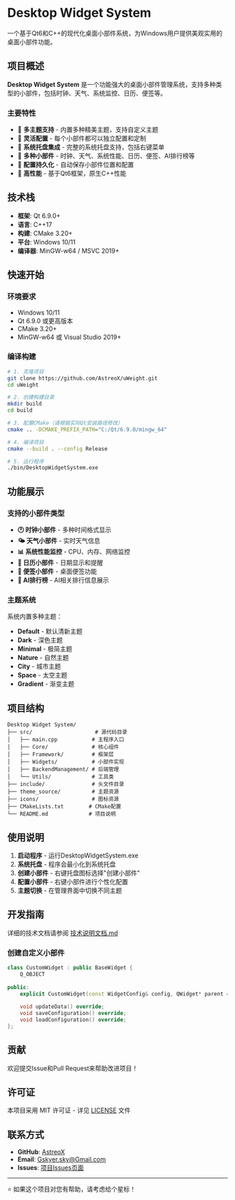 # Desktop Widget System

一个基于Qt6和C++的现代化桌面小部件系统，为Windows用户提供美观实用的桌面小部件功能。

## 项目概述

**Desktop Widget System** 是一个功能强大的桌面小部件管理系统，支持多种类型的小部件，包括时钟、天气、系统监控、日历、便签等。

### 主要特性

- 🎨 **多主题支持** - 内置多种精美主题，支持自定义主题
- 🔧 **灵活配置** - 每个小部件都可以独立配置和定制
- 📱 **系统托盘集成** - 完整的系统托盘支持，包括右键菜单
- 🎯 **多种小部件** - 时钟、天气、系统性能、日历、便签、AI排行榜等
- 💾 **配置持久化** - 自动保存小部件位置和配置
- 🚀 **高性能** - 基于Qt6框架，原生C++性能

## 技术栈

- **框架**: Qt 6.9.0+
- **语言**: C++17
- **构建**: CMake 3.20+
- **平台**: Windows 10/11
- **编译器**: MinGW-w64 / MSVC 2019+

## 快速开始

### 环境要求

- Windows 10/11
- Qt 6.9.0 或更高版本
- CMake 3.20+
- MinGW-w64 或 Visual Studio 2019+

### 编译构建

```bash
# 1. 克隆项目
git clone https://github.com/AstreoX/uWeight.git
cd uWeight

# 2. 创建构建目录
mkdir build
cd build

# 3. 配置CMake（请根据实际Qt安装路径修改）
cmake .. -DCMAKE_PREFIX_PATH="C:/Qt/6.9.0/mingw_64"

# 4. 编译项目
cmake --build . --config Release

# 5. 运行程序
./bin/DesktopWidgetSystem.exe
```

## 功能展示

### 支持的小部件类型

- **🕐 时钟小部件** - 多种时间格式显示
- **🌤️ 天气小部件** - 实时天气信息
- **📊 系统性能监控** - CPU、内存、网络监控
- **📅 日历小部件** - 日期显示和提醒
- **📝 便签小部件** - 桌面便签功能
- **🤖 AI排行榜** - AI相关排行信息展示

### 主题系统

系统内置多种主题：
- **Default** - 默认清新主题
- **Dark** - 深色主题
- **Minimal** - 极简主题
- **Nature** - 自然主题
- **City** - 城市主题
- **Space** - 太空主题
- **Gradient** - 渐变主题

## 项目结构

```
Desktop Widget System/
├── src/                    # 源代码目录
│   ├── main.cpp           # 主程序入口
│   ├── Core/              # 核心组件
│   ├── Framework/         # 框架层
│   ├── Widgets/           # 小部件实现
│   ├── BackendManagement/ # 后端管理
│   └── Utils/             # 工具类
├── include/               # 头文件目录
├── theme_source/          # 主题资源
├── icons/                 # 图标资源
├── CMakeLists.txt        # CMake配置
└── README.md             # 项目说明
```

## 使用说明

1. **启动程序** - 运行DesktopWidgetSystem.exe
2. **系统托盘** - 程序会最小化到系统托盘
3. **创建小部件** - 右键托盘图标选择"创建小部件"
4. **配置小部件** - 右键小部件进行个性化配置
5. **主题切换** - 在管理界面中切换不同主题

## 开发指南

详细的技术文档请参阅 [技术说明文档.md](技术说明文档.md)

### 创建自定义小部件

```cpp
class CustomWidget : public BaseWidget {
    Q_OBJECT
    
public:
    explicit CustomWidget(const WidgetConfig& config, QWidget* parent = nullptr);
    
    void updateData() override;
    void saveConfiguration() override;
    void loadConfiguration() override;
};
```

## 贡献

欢迎提交Issue和Pull Request来帮助改进项目！

## 许可证

本项目采用 MIT 许可证 - 详见 [LICENSE](LICENSE) 文件

## 联系方式

- **GitHub**: [AstreoX](https://github.com/AstreoX)
- **Email**: Gskyer.sky@Gmail.com
- **Issues**: [项目Issues页面](https://github.com/AstreoX/uWeight/issues)

---

⭐ 如果这个项目对您有帮助，请考虑给个星标！ 